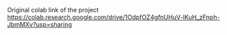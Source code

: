 Original colab link of the project
https://colab.research.google.com/drive/1OdpfOZ4gfnUHuV-lKuH_zFnph-JbmMXv?usp=sharing
